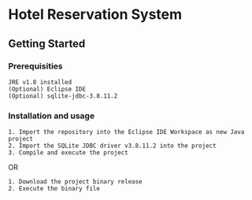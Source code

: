 # Hotel Reservation System


## Getting Started

### Prerequisities

```
JRE v1.8 installed
(Optional) Eclipse IDE
(Optional) sqlite-jdbc-3.8.11.2

```

### Installation and usage

```
1. Import the repository into the Eclipse IDE Workspace as new Java project 
2. Import the SQLite JDBC driver v3.8.11.2 into the project
3. Compile and execute the project

```

OR

```
1. Download the project binary release
2. Execute the binary file

```
